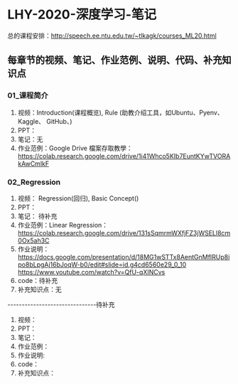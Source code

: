 # LHY-2020-深度学习-笔记
总的课程安排：http://speech.ee.ntu.edu.tw/~tlkagk/courses_ML20.html

## 每章节的视频、笔记、作业范例、说明、代码、补充知识点

### 01_课程简介
1. 视频：Introduction(课程概览), Rule (助教介绍工具，如Ubuntu、Pyenv、Kaggle、 GitHub、)
2. PPT：
3. 笔记：无
4. 作业范例：Google Drive 檔案存取教學：https://colab.research.google.com/drive/1i41Whco5KIb7EuntKYwTVORAkAwCmlkF


### 02_Regression
1. 视频： Regression(回归), Basic Concept()
2. PPT：
3. 笔记： 待补充
4. 作业范例：Linear Regression：https://colab.research.google.com/drive/131sSqmrmWXfjFZ3jWSELl8cm0Ox5ah3C
5. 作业说明：https://docs.google.com/presentation/d/18MG1wSTTx8AentGnMfIRUp8ipo8bLpgAj16bJoqW-b0/edit#slide=id.g4cd6560e29_0_10
             https://www.youtube.com/watch?v=QfU-qXINCvs
6. code：待补充
7. 补充知识点：无





-------------------------------待补充
1. 视频：
2. PPT：
3. 笔记： 
4. 作业范例：
5. 作业说明:
6. code：
7. 补充知识点：
